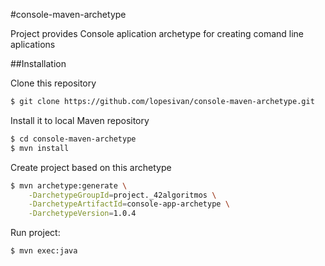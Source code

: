 #console-maven-archetype

Project provides Console aplication archetype for creating
comand line aplications

##Installation

Clone this repository

```bash
$ git clone https://github.com/lopesivan/console-maven-archetype.git
```

Install it to local Maven repository

```bash
$ cd console-maven-archetype
$ mvn install
```

Create project based on this archetype

```bash
$ mvn archetype:generate \
    -DarchetypeGroupId=project._42algoritmos \
    -DarchetypeArtifactId=console-app-archetype \
    -DarchetypeVersion=1.0.4
```

Run project:

```bash
$ mvn exec:java
```
